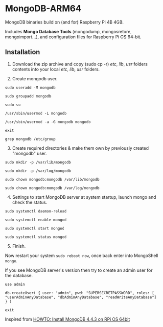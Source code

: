 # MongoDB-ARM64
MongoDB binaries build on (and for) Raspberry Pi 4B 4GB.

Includes **Mongo Database Tools** (mongodump, mongosretore, mongoimport...),
and configuration files for Raspberry Pi OS 64-bit.

## Installation

1. Download the zip archive and copy (sudo cp -r) *etc*, *lib*, *usr* folders contents into your local *etc*, *lib*, *usr* folders.

2. Create mongodb user.

`sudo useradd -M mongodb`

`sudo groupadd mongodb`

`sudo su`

`/usr/sbin/usermod -L mongodb`

`/usr/sbin/usermod -a -G mongodb mongodb`

`exit`

`grep mongodb /etc/group`

3. Create required directories & make them own by previously created "mongodb" user.

`sudo mkdir -p /var/lib/mongodb`

`sudo mkdir -p /var/log/mongodb`

`sudo chown mongodb:mongodb /var/lib/mongodb`

`sudo chown mongodb:mongodb /var/log/mongodb`

4. Settings to start MongoDB server at system startup, launch mongo and check the status.

`sudo systemctl daemon-reload`

`sudo systemctl enable mongod`

`sudo systemctl start mongod`

`sudo systemctl status mongod`

5. Finish.

Now restart your system `sudo reboot now`, once back enter into MongoShell `mongo`.

If you see MongoDB server's version then try to create an admin user for the database.

`use admin`

`db.createUser( { user: "admin",
            pwd: "SUPERSECRETPASSWORD",
            roles: [ "userAdminAnyDatabase",
                     "dbAdminAnyDatabase",
                     "readWriteAnyDatabase"] } )`
                     
`exit`

Inspired from [HOWTO: Install MongoDB 4.4.3 on RPi OS 64bit](https://www.raspberrypi.org/forums/viewtopic.php?t=300028)
